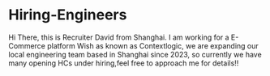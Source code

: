 # Hiring-Engineers
Hi There, this is Recruiter David from Shanghai. I am working for a E-Commerce platform Wish as known as Contextlogic, we are expanding our local engineering team based in Shanghai since 2023, so currently we have many opening HCs under hiring,feel free to approach me for details!!
